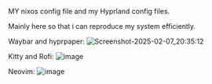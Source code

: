 MY nixos config file and my  Hyprland config files.

Mainly here so that i can reproduce my system efficiently.

Waybar and hyprpaper:
![Screenshot-2025-02-07_20:35:12](https://github.com/user-attachments/assets/a5c3c881-6273-48ca-9482-2dacde503d68)


Kitty and Rofi:
![image](https://github.com/user-attachments/assets/eab69729-2fa6-4d5d-a97a-ecf48a696ccf)


Neovim:
![image](https://github.com/user-attachments/assets/11f4c4e5-9c66-4c08-9eae-eab3543344cc)


